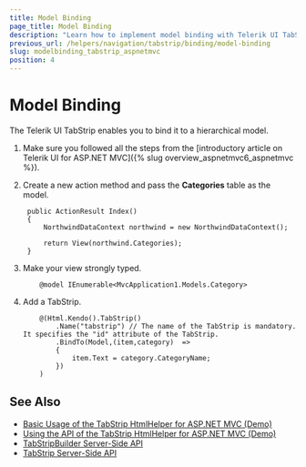 ```yaml
---
title: Model Binding
page_title: Model Binding
description: "Learn how to implement model binding with Telerik UI TabStrip HtmlHelper for ASP.NET MVC."
previous_url: /helpers/navigation/tabstrip/binding/model-binding
slug: modelbinding_tabstrip_aspnetmvc
position: 4
---
```


# Model Binding

The Telerik UI TabStrip enables you to bind it to a hierarchical model.

1. Make sure you followed all the steps from the [introductory article on Telerik UI for ASP.NET MVC]({% slug overview_aspnetmvc6_aspnetmvc %}).
1. Create a new action method and pass the **Categories** table as the model.

        public ActionResult Index()
        {
            NorthwindDataContext northwind = new NorthwindDataContext();

            return View(northwind.Categories);
        }

1. Make your view strongly typed.

    ```Razor
        @model IEnumerable<MvcApplication1.Models.Category>
    ```

1. Add a TabStrip.

    ```Razor
        @(Html.Kendo().TabStrip()
            .Name("tabstrip") // The name of the TabStrip is mandatory. It specifies the "id" attribute of the TabStrip.
            .BindTo(Model,(item,category)  =>
            {
                item.Text = category.CategoryName;
            })
        )
    ```

## See Also

* [Basic Usage of the TabStrip HtmlHelper for ASP.NET MVC (Demo)](https://demos.telerik.com/aspnet-mvc/tabstrip)
* [Using the API of the TabStrip HtmlHelper for ASP.NET MVC (Demo)](https://demos.telerik.com/aspnet-mvc/tabstrip/api)
* [TabStripBuilder Server-Side API](https://docs.telerik.com/aspnet-mvc/api/kendo.mvc.ui.fluent/tabstripbuilder)
* [TabStrip Server-Side API](/api/tabstrip)

